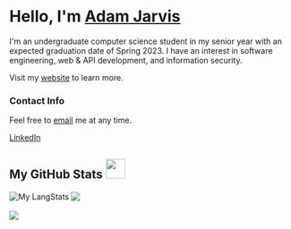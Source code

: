 # Hello, I'm [Adam Jarvis](https://jarvisar.github.io/)

I'm an undergraduate computer science student in my senior year with an expected graduation date of Spring 2023. I have an interest in software engineering, web & API development, and information security. 

Visit my [website](https://jarvisar.github.io/) to learn more.

### Contact Info

Feel free to [email](mailto:adamjarvis04@gmail.com) me at any time.

[LinkedIn](https://www.linkedin.com/in/jarvisar)

<!-- GitHub section -->

 ##  My GitHub Stats <img src = "https://i.pinimg.com/originals/65/c4/f4/65c4f452571be1261e9c623f7da488ac.gif" width = 35px> 
 
 <div>
   <img align="center" src="https://github-readme-streak-stats.herokuapp.com/?user=jarvisar" alt="My LangStats" />
  <a href="https://github.com/anuraghazra/github-readme-stats"><img align="center" src="https://github-readme-stats.vercel.app/api/top-langs/?username=jarvisar&layout=compact&theme=buefy&hide_border=true" /></a>
</div>
<br>

<img src="https://github-readme-stats.anuraghazra1.vercel.app/api?username=jarvisar&show_icons=true" />

<!-- GitHub section: END -->
